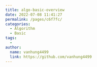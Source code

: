 ```yaml
---
title: algo-basic-overview
date: 2022-07-08 11:41:27
permalink: /pages/c6f7fc/
categories:
  - Algorithm
  - Basic
tags:
  - 
author: 
  name: vanhung4499
  link: https://github.com/vanhung4499
---
```

